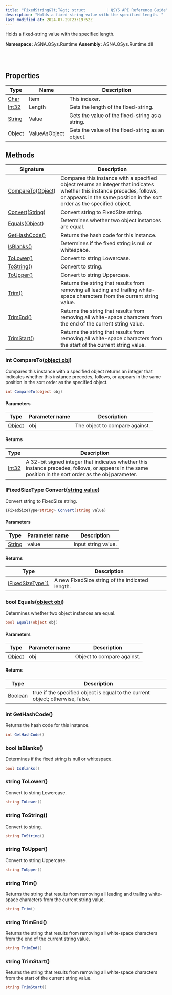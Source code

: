 ```yaml
---
title: "FixedString&lt;T&gt; struct         | QSYS API Reference Guide"
description: "Holds a fixed-string value with the specified length. "
last_modified_at: 2024-07-29T23:19:52Z
---
```


Holds a fixed-string value with the specified length.

**Namespace:** ASNA.QSys.Runtime
**Assembly:** ASNA.QSys.Runtime.dll

<br>
<br>

## Properties

| Type | Name | Description
| --- | --- | --- 
| [Char](https://learn.microsoft.com/en-us/dotnet/csharp/language-reference/builtin-types/char) | Item | This indexer. |
| [Int32](https://learn.microsoft.com/en-us/dotnet/csharp/language-reference/builtin-types/integral-numeric-types) | Length | Gets the length of the fixed-string. |
| [String](https://learn.microsoft.com/en-us/dotnet/api/system.string?view=net-8.0) | Value | Gets the value of the fixed-string as a string. |
| [Object](https://docs.microsoft.com/en-us/dotnet/api/system.object) | ValueAsObject | Gets the value of the fixed-string as an object. |

## Methods

| Signature | Description |
| --- | --- |
| [CompareTo](#int-comparetoobject-obj)([Object](https://docs.microsoft.com/en-us/dotnet/api/system.object)) | Compares this instance with a specified object returns an integer that indicates whether this instance precedes, follows, or appears in the same position in the sort order as the specified object.
| [Convert](#ifixedsizetype-string-convertstring-value)([String](https://docs.microsoft.com/en-us/dotnet/api/system.string)) | Convert string to FixedSize string.
| [Equals](#bool-equalsobject-obj)([Object](https://docs.microsoft.com/en-us/dotnet/api/system.object)) | Determines whether two object instances are equal.
| [GetHashCode()](#int-gethashcode) | Returns the hash code for this instance.
| [IsBlanks()](#bool-isblanks) | Determines if the fixed string is null or whitespace.
| [ToLower()](#string-tolower) | Convert to string Lowercase.
| [ToString()](#string-tostring) | Convert to string.
| [ToUpper()](#string-toupper) | Convert to string Uppercase.
| [Trim()](#string-trim) | Returns the string that results from removing all leading and trailing white-space characters from the current string value.
| [TrimEnd()](#string-trimend) | Returns the string that results from removing all white-space characters from the end of the current string value.
| [TrimStart()](#string-trimstart) | Returns the string that results from removing all white-space characters from the start of the current string value.

### int CompareTo([object obj](https://docs.microsoft.com/en-us/dotnet/api/system.object))

Compares this instance with a specified object returns an integer that indicates whether this instance precedes, follows, or appears in the same position in the sort order as the specified object.

```cs
int CompareTo(object obj)
```

#### Parameters

| Type | Parameter name | Description
| --- | --- | ---
| [Object](https://docs.microsoft.com/en-us/dotnet/api/system.object) | obj | The object to compare against.

#### Returns

| Type | Description
| --- | ---
| [Int32](https://docs.microsoft.com/en-us/dotnet/api/system.int32) | A 32-bit signed integer that indicates whether this instance precedes, follows, or appears in the same position in the sort order as the obj parameter.

### IFixedSizeType<string> Convert([string value](https://learn.microsoft.com/en-us/dotnet/api/system.string?view=net-8.0))

Convert string to FixedSize string.

```cs
IFixedSizeType<string> Convert(string value)
```

#### Parameters

| Type | Parameter name | Description
| --- | --- | ---
| [String](https://docs.microsoft.com/en-us/dotnet/api/system.string) | value | Input string value.

#### Returns

| Type | Description
| --- | ---
| [IFixedSizeType`1](/reference/runtime/qsys-runtime/i-fixed-size-type-1.html) | A new FixedSize string of the indicated length.

### bool Equals([object obj](https://docs.microsoft.com/en-us/dotnet/api/system.object))

Determines whether two object instances are equal.

```cs
bool Equals(object obj)
```

#### Parameters

| Type | Parameter name | Description
| --- | --- | ---
| [Object](https://docs.microsoft.com/en-us/dotnet/api/system.object) | obj | Object to compare against.

#### Returns

| Type | Description
| --- | ---
| [Boolean](https://docs.microsoft.com/en-us/dotnet/api/system.boolean) | true if the specified object is equal to the current object; otherwise, false.

### int GetHashCode()

Returns the hash code for this instance.

```cs
int GetHashCode()
```

### bool IsBlanks()

Determines if the fixed string is null or whitespace.

```cs
bool IsBlanks()
```

### string ToLower()

Convert to string Lowercase.

```cs
string ToLower()
```

### string ToString()

Convert to string.

```cs
string ToString()
```

### string ToUpper()

Convert to string Uppercase.

```cs
string ToUpper()
```

### string Trim()

Returns the string that results from removing all leading and trailing white-space characters from the current string value.

```cs
string Trim()
```

### string TrimEnd()

Returns the string that results from removing all white-space characters from the end of the current string value.

```cs
string TrimEnd()
```

### string TrimStart()

Returns the string that results from removing all white-space characters from the start of the current string value.

```cs
string TrimStart()
```
